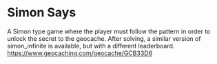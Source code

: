 # Simon Says
A Simon type game where the player must follow the pattern in order to unlock the secret to the geocache. After solving, a similar version of simon_infinite is available, but with a different leaderboard.  
https://www.geocaching.com/geocache/GCB33D6
